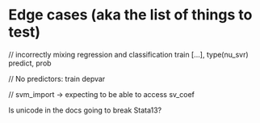 Edge cases (aka the list of things to test)
===========================================

// incorrectly mixing regression and classification
train [...], type(nu_svr)
predict, prob

// No predictors:
train depvar

// svm_import -> expecting to be able to access sv_coef


Is unicode in the docs going to break Stata13?